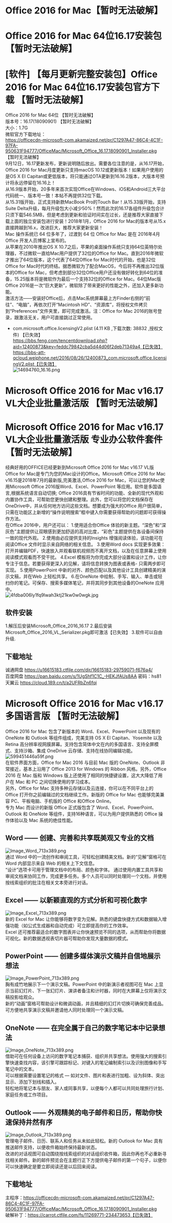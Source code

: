 # Office 2016 for Mac【暂时无法破解】 #  
# Office 2016 for Mac 64位16.17安装包【暂时无法破解】 #  
# [软件] 【每月更新完整安装包】Office 2016 for Mac 64位16.17安装包官方下载 【暂时无法破解】 #  
Office 2016 for Mac 64位 【暂时无法破解】  
版本号：16.17(18090901)  【暂时无法破解】  
大小：1.7G  
微软官方下载地址：  
https://officecdn-microsoft-com.akamaized.net/pr/C1297A47-86C4-4C1F-97FA-950631F94777/OfficeMac/Microsoft_Office_16.17.18090901_Installer.pkg  【暂时无法破解】  
9月12日，16.17更新发布，更新说明随后放出。需要各位注意的是，从16.17开始，Office 2016 for Mac月度更新只支持macOS 10.12或更新版本！如果用户使用的是OS X EI Capitan或更低版本，将只能通过OTA更新到16.16.2版本，大版本号预计将永远停留在16.16上！  
从16.9版本开始，20多年来首次实现Office在Windows、iOS和Android三大平台代码统一、版本号一致！本帖不再提供32位下载。  
从15.31版开始，正式支持新款MacBook Pro的Touch Bar！从15.33版开始，支持Suite Delta升级，每月升级包大小减少50%！然而此次的16.17各组件升级包合计只须下载546.5MB，但是考虑到更新和验证时间实在过长，还是推荐大家直接下载上面的独立安装包进行安装！2018年1月，Office 2016 for Mac的版本号从15.x直接跨越到16.x，改进巨大，推荐大家更新安装！  
Mac 操作系统已 64 位多年了，过渡到 64 位 Office for Mac 是在 2016年4月 Office 开发人员博客上宣布的。  
从苹果在2010年推出OS X 10.7之后，苹果的桌面操作系统只支持64位英特尔处理器，不过微软一直给Mac用户提供了32位的Office for Mac。直到2016年微软才推出了64位版本，这个代表了64位Office for Mac时代的开始，也是32位Office for Mac时代的终结。据悉微软为了配合MacOS，今后将不再推出32位版本的Office for Mac，但考虑到部分32位Office用户还没有做好转化到64位的准备，15.25版本将是微软作为最后一个支持32位的Office for Mac。64位Mac版Office 2016是一次“巨大更新”，微软除了带来更好的性能之外，还加入更多新功能。  
激活方法——安装好Office后，点击Mac系统屏幕最上方Finder右侧的“前往”、“电脑”，再依次打开“Macintosh HD”、“资源库”，将授权文件拷贝到“Preferences"文件夹里，即可完成激活。注：Office for Mac 2016的账号登录，跟激活无关，用户可直接跳过正常使用。  
- com.microsoft.office.licensingV2.plist (4.11 KB ,下载次数: 38832 ,授权文件) 【已失效】  
https://bbs.feng.com/tencentdownload.php?aid=12400873&key=feddc79842cba5d44d06f2deb71349a4【已失效】  
https://bbs-att-qcloud.weiphone.net/2016/08/26/12400873_com.microsoft.office.licensingV2.plist【已失效】  
![14694760_16.16.png](https://whitecell.io/upload/attach/201809/151_PJY2EF46G9JAEJ9.png "14694760_16.16.png")  
# Microsoft Office 2016 for Mac v16.17 VL大企业批量激活版 【暂时无法破解】 #  
# Microsoft Office 2016 for Mac v16.17 VL大企业批量激活版 专业办公软件套件【暂时无法破解】 #  
经典好用的OFFICE已经更新到Microsoft Office 2016 for Mac v16.17 VL版  
Office for Mac是专门为您的Mac设计的Office。Microsoft Office 2016 for Mac v16.15是2018年7月的最新版,完美激活,Office 2016 for Mac，可以让您的Mac使用Microsoft Office 2016版Word、Excel、PowerPoint 等应用。软件是多国语言,根据系统语言自动切换;
Office 2016具有节省时间的功能、全新的现代外观和内置协作工具，可帮助您更快创建和整理。此外，您可以将您的文档保存在OneDrive中，并从任何地方访问这些文档。想要成为强大的Office 用户很简单，只需在功能区上新增的“操作说明搜索”框中键入你需要获得帮助的问题即可获得操作方法。  
在Office 2016中，用户还可以：
1.使用适合你Office 体验的新主题。“深色”和“深灰色”主题提供让双眼感到更加舒适的高对比度，“彩色”主题提供在各设备间保持一致的现代外观。
2.使用由必应提供支持的Insights 增强阅读体验，该功能可在阅读Office 文件时显示来自网络的相关信息。
3.使用Word docs 实现更多效果：打开并编辑PDF，快速放入并观看联机视频而不离开文档，以及在任意屏幕上使用阅读模式观看而不受干扰。
4.Excel 模板将为你完成大部分设置和设计工作，让你专注于信息。若要获得更深入的见解，请将信息转换为图表或表格- 只需两步即可实现。
5.使用PowerPoint 中新的对齐、颜色匹配以及其他设计工具创建精美的演示文稿，并在Web 上轻松共享。
6.在OneNote 中绘制、手写、输入、单击或轻扫你的笔记。可保存、搜索多媒体笔记，并将其同步到其他设备的OneNote 应用中。  
![4fdba006ly1fq9lwah3ktj21kw0w0wgk.jpg](https://whitecell.io/upload/attach/201809/151_52FNJCJDNKC67DY.jpg "4fdba006ly1fq9lwah3ktj21kw0w0wgk.jpg")  
## 软件安装 ##  
1.解压后安装Microsoft_Office_2016_16.17
2.最后安装Microsoft_Office_2016_VL_Serializer.pkg即可激活【已失效】
3.软件可以自由升级.  
## 下载地址 ##  
诚通网盘 https://u16615183.ctfile.com/dir/16615183-29759071-f676a4/  
百度网盘 https://pan.baidu.com/s/1UgShf1C1C_-HEKJfAUs8AA 密码：hs81  
天翼云 https://cloud.189.cn/t/a2UFRbZn6fqi  
# Microsoft Office 2016 for Mac v16.17 多国语言版 【暂时无法破解】 #  
Office 2016 for Mac 包含了新版本的 Word、Excel、PowerPoint 以及现有的 OneNote 和 Outlook 等组件组成，完美支持 OS X El Capitan、Yosemite 以及 Retina 高分辨率视网膜屏幕。支持包含简体中文在内的多国语言、支持全屏模式、支持沙箱、集成 OneDrive 云存储、支持在线协同编辑功能。  
![599451446a59f.png](https://whitecell.io/upload/attach/201809/151_A54TNU4VHVZMB74.png "599451446a59f.png")  
在软件界面方面，Office for Mac 2016 与目前 Mac 版的 OneNote、Outlook 非常接近，基本上沿用了 Office 2013 for Windows 的 Ribbon 风格。另外，Office 2016 在 Mac 版和 Windows 版上还使用了相同的快捷键设置，这大大降低了用户在 Mac 和 PC 之间切换使用的学习成本。  
另外，Office for Mac 支持多种云存储以及云连接，你可以在不同平台上的 Office 打开你之前编辑过的文档继续工作。新版的 Office for Mac 也能够完美兼容 PC、平板电脑、手机版的 Office 和Office Online。  
专为 Mac 而设计的新版 Office 正式版包含了 Word、Excel、PowerPoint、Outlook 和 OneNote 等组件，支持16种语言，可以为用户提供熟悉的 Office 操作体验以及 Mac 系统的绝佳性能。  
## Word —— 创建、完善和共享既美观又专业的文档 ##  
![Image_Word_713x389.png](https://whitecell.io/upload/attach/201809/151_856QY2UX99P9SKX.png "Image_Word_713x389.png")  
通过 Word 中的一流创作和审阅工具，可轻松创建精美文档。新的“见解”窗格可在 Word 内部显示来自 Web 的相关上下文信息。  
“设计”选项卡可用于管理文档中的布局、颜色和字体。
通过使用内置工具共享和审阅文档来协同工作，完成更多任务。多个人员可以同时处理同一个文档，并使用按线索组织的批注在相关文本旁进行对话。  
## Excel —— 以新颖直观的方式分析和可视化数字 ##  
![Image_Excel_713x389.png](https://whitecell.io/upload/attach/201809/151_ZM5AQPDKXN7ZUHD.png "Image_Excel_713x389.png")  
新的 Excel for Mac 让你能够将数字变为见解。熟悉的键盘快捷方式和数据输入增强功能（如公式生成器和自动完成）可立即提高你的工作效率。  
Excel 还可推荐最适合的数字图表并让你快速预览不同的选项，从而帮助你将数据可视化。新的数据透视表切片器可帮助你发现大量数据的模式。  
## PowerPoint —— 创建多媒体演示文稿并自信地展示想法 ##  
![Image_PowerPoint_713x389.png](https://whitecell.io/upload/attach/201809/151_NYW99YVRZR86GHR.png "Image_PowerPoint_713x389.png")  
胸有成竹地展示下一个演示文稿。PowerPoint 中的新演示者视图可在 Mac 上显示当前幻灯片、下一张幻灯片、演讲者备注和计时器，同时在大屏幕上仅将演示文稿投影给观众。  
新的“动画”窗格可帮助设计和微调动画，并且精细的幻灯片切换可确保完善成品。  
可方便地共享演示文稿并邀请他人同时处理同一个演示文稿。  
## OneNote —— 在完全属于自己的数字笔记本中记录想法 ##  
![Image_OneNote_713x389.png](https://whitecell.io/upload/attach/201809/151_GKXNJH9CV479TVH.png "Image_OneNote_713x389.png")  
借助可在任何设备上访问的数字笔记本捕获、组织并共享想法。使用强大的搜索引擎快速查找内容，该引擎可跟踪标记、对键入的笔记编制索引以及识别图像和手写笔记中的文本。  
可以根据需要设置笔记的格式 — 如对文件、图片和表进行加粗、设为斜体、突出显示、添加下划线和插入。  
轻松地将笔记本与朋友、家人或同事共享，以便每个人都可以共同处理旅行计划、家庭任务或工作项目。  
## Outlook —— 外观精美的电子邮件和日历，帮助你快速保持井然有序 ##  
![Image_Outlook_713x389.png](https://whitecell.io/upload/attach/201809/151_WCQUNDSGRGS9JY3.png "Image_Outlook_713x389.png")  
管理电子邮件、日历、联系人和任务从未如此轻松。新的 Outlook for Mac 具有推送邮件支持，以便收件箱始终保持最新状态。  
改进的对话视图可自动围绕按线索组织的对话组织收件箱，因此你再也不必重新寻找相关邮件。新的邮件预览会在主题行正下方提供电子邮件的第一个句子，以便你可以快速确定是要立即阅读还是以后回来阅读。  
## 下载地址 ##  
主程序：https://officecdn-microsoft-com.akamaized.net/pr/C1297A47-86C4-4C1F-97FA-950631F94777/OfficeMac/Microsoft_Office_16.17.18090901_Installer.pkg  
破解补丁：https://carrot.ctfile.com/fs/11269771-234473653【已失效】  
